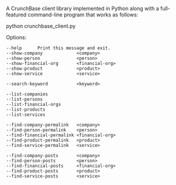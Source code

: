 A CrunchBase client library implemented in Python along
with a full-featured command-line program that works as
follows:

python crunchbase_client.py <options>

Options:

    --help      Print this message and exit.
    --show-company             <company>
    --show-person              <person>
    --show-financial-org       <financial-org>
    --show-product             <product>
    --show-service             <service>

    --search-keyword           <keyword>

    --list-companies
    --list-persons
    --list-financial-orgs
    --list-products
    --list-services

    --find-company-permalink   <company>
    --find-person-permalink    <person>
    --find-financial-permalink <financial-org>
    --find-product-permalink   <product>
    --find-service-permalink   <service>

    --find-company-posts       <company>
    --find-person-posts        <person>
    --find-financial-posts     <financial-org>
    --find-product-posts       <product>
    --find-service-posts       <service>
